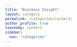 ```yaml
---
title: "Business Insight"
layout: category
permalink: /categories/career2/
author_profile: true
taxonomy: career2
sidebar:
  nav: "categories"
---
```

